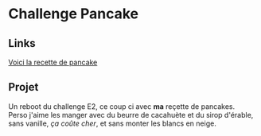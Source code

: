 # Challenge Pancake

## Links

<a href="index.html">Voici la recette de pancake</a>

## Projet

Un reboot du challenge E2, ce coup ci avec **ma** reçette de pancakes.  
Perso j'aime les manger avec du beurre de cacahuète et du sirop d'érable, sans vanille, *ça coûte cher*, et sans monter les blancs en neige.
